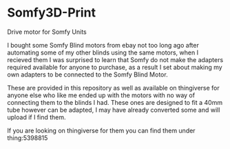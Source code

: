 # Somfy3D-Print
Drive motor for Somfy Units

I bought some Somfy Blind motors from ebay not too long ago after automating some of my other blinds using the same motors, when I recieved them I was surprised to learn that Somfy do not make the adapters required available for anyone to purchase, as a result I set about making my own adapters to be connected to the Somfy Blind Motor.

These are provided in this repository as well as available on thingiverse for anyone else who like me ended up with the motors with no way of connecting them to the blinds I had. These ones are designed to fit a 40mm tube however can be adapted, I may have already converted some and will upload if I find them.

If you are looking on thingiverse for them you can find them under thing:5398815
